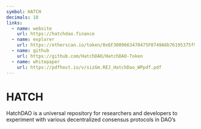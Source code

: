 ```yaml
---
symbol: HATCH
decimals: 18
links:
  - name: website
    url: https://hatchdao.finance
  - name: explorer
    url: https://etherscan.io/token/0x6F3009663470475F0749A6b76195375f95495fcB
  - name: github
    url: https://github.com/HatchDAO/HatchDAO-Token
  - name: whitepaper
    url: https://pdfhost.io/v/sizGm.REJ_HatchDao_WPpdf.pdf
---
```


# HATCH

HatchDAO is a universal repository for researchers and developers to experiment with various decentralized consensus protocols in DAO’s
